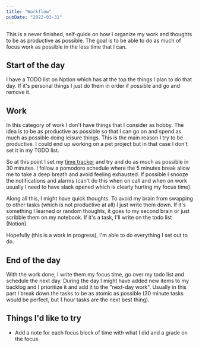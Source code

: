```yaml
---
title: "Workflow"
pubDate: "2022-03-31"
---
```


This is a never finished, self-guide on how I organize my work and thoughts to be as productive as possible. The goal is to be able to do as much of focus work as possible in the less time that I can.

## Start of the day

I have a TODO list on Nption which has at the top the things I plan to do that day.
If it's personal things I just do them in order if possible and go and remove it.

## Work

In this category of work I don't have things that I consider as hobby. The idea is to be as productive as possible so that I can go on and spend as much as possible doing leisure things. This is the main reason I try to be productive. I could end up working on a pet project but in that case I don't set it in my TODO list.

So at this point I set my [time tracker](https://github.com/Cabeda/time-tracker) and try and do as much as possible in 30 minutes. I follow a pomodoro schedule where the 5 minutes break allow me to take a deep breath and avoid feeling exhausted. If possible I snooze the notifications and alarms (can't do this when on call and when on work usually I need to have slack opened which is clearly hurting my focus time).

Along all this, I might have quick thoughts. To avoid my brain from swapping to other tasks (which is not productive at all) I just write them down. If it's something I learned or random thoughts, it goes to my second brain or just scribble them on my notebook. If it's a task, I'll write on the todo list (Notion).

Hopefully (this is a work in progress), I'm able to do everything I set out to do.

## End of the day

With the work done, I write them my focus time, go over my todo list and schedule the next day. During the day I might have added new items to my backlog and I prioritize it and add it to the "next-day work". Usually in this part I break down the tasks to be as atomic as possible (30 minute tasks would be perfect, but 1 hour tasks are the next best thing).

## Things I'd like to try

- Add a note for each focus block of time with what I did and a grade on the focus
